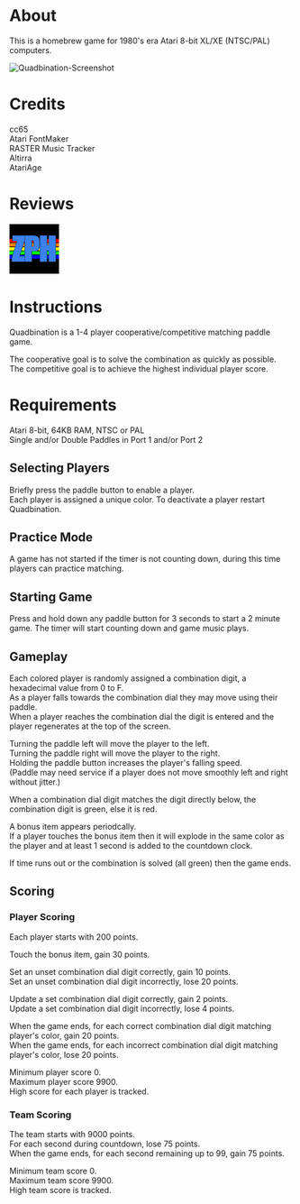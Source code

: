 # About
This is a homebrew game for 1980's era Atari 8-bit XL/XE (NTSC/PAL) computers.

![Quadbination-Screenshot](https://github.com/user-attachments/assets/3e90033c-ef91-45ff-9ff0-7bb33e5ddf62)

# Credits
cc65</br>
Atari FontMaker</br>
RASTER Music Tracker</br>
Altirra</br>
AtariAge

# Reviews

[<img src="https://github.com/supurloop/quadbination/blob/main/zph.jpg">](https://www.youtube.com/watch?v=gL_D6H53BOo)

# Instructions
Quadbination is a 1-4 player cooperative/competitive matching paddle game.

The cooperative goal is to solve the combination as quickly as possible.</br>
The competitive goal is to achieve the highest individual player score.

# Requirements
Atari 8-bit, 64KB RAM, NTSC or PAL</br>
Single and/or Double Paddles in Port 1 and/or Port 2

## Selecting Players
Briefly press the paddle button to enable a player.</br>
Each player is assigned a unique color.
To deactivate a player restart Quadbination.

## Practice Mode
A game has not started if the timer is not counting down, during this time players can practice matching.

## Starting Game
Press and hold down any paddle button for 3 seconds to start a 2 minute game. The timer will start counting down and game music plays.

## Gameplay
Each colored player is randomly assigned a combination digit, a hexadecimal value from 0 to F.</br>
As a player falls towards the combination dial they may move using their paddle.</br>
When a player reaches the combination dial the digit is entered and the player regenerates at the top of the screen.</br>

Turning the paddle left will move the player to the left.</br>
Turning the paddle right will move the player to the right.</br>
Holding the paddle button increases the player's falling speed.</br>
(Paddle may need service if a player does not move smoothly left and right without jitter.)</br>

When a combination dial digit matches the digit directly below, the combination digit is green, else it is red.

A bonus item appears periodcally.</br>
If a player touches the bonus item then it will explode in the same color as the player and at least 1 second is added to the countdown clock.

If time runs out or the combination is solved (all green) then the game ends.

## Scoring

### Player Scoring

Each player starts with 200 points.

Touch the bonus item, gain 30 points.

Set an unset combination dial digit correctly, gain 10 points.</br>
Set an unset combination dial digit incorrectly, lose 20 points. 

Update a set combination dial digit correctly, gain 2 points.</br>
Update a set combination dial digit incorrectly, lose 4 points.

When the game ends, for each correct combination dial digit matching player's color, gain 20 points.</br>
When the game ends, for each incorrect combination dial digit matching player's color, lose 20 points.

Minimum player score 0.</br>
Maximum player score 9900.</br>
High score for each player is tracked.

### Team Scoring

The team starts with 9000 points.</br>
For each second during countdown, lose 75 points.</br>
When the game ends, for each second remaining up to 99, gain 75 points.

Minimum team score 0.</br>
Maximum team score 9900.</br>
High team score is tracked.

